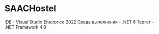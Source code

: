 # SAACHostel
IDE - Visual Studio Enterprice 2022
Среда выполнения - .NET 6
Таргет - .NET Framework 4.8
